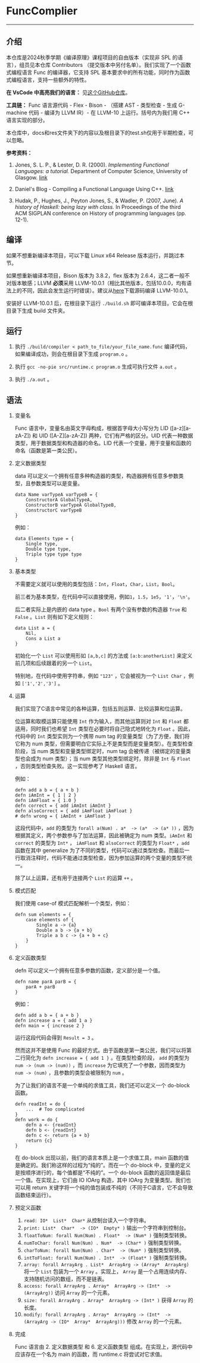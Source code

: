 # FuncComplier

----

## 介绍

本仓库是2024秋季学期《编译原理》课程项目的自由版本（实现非 SPL 的语言），组员见本仓库 Contributors （提交版本中另付名单）。我们实现了一个函数式编程语言 Func 的编译器，它支持 SPL 基本要求中的所有功能，同时作为函数式编程语言，支持一些额外的特性。

**在 VsCode 中高亮我们的语言：** 见[这个GitHub仓库](https://github.com/DeerInForestovo/func-highlighter)。

**工具链：** Func 语言源代码 - Flex - Bison - （搭建 AST - 类型检查 - 生成 G-machine 代码 - 编译为 LLVM IR）- 在 LLVM-10 上运行。括号内为我们用 C++ 语言实现的部分。

本仓库中，docs和res文件夹下的内容以及根目录下的test.sh仅用于半期检查，可以忽略。

**参考资料：**

1. Jones, S. L. P., & Lester, D. R. (2000). *Implementing Functional Languages: a tutorial.* Department of Computer Science, University of Glasgow. [link](https://www.researchgate.net/profile/David-Lester-4/publication/228377970_Implementing_functional_languages_a_tutorial/links/02bfe51041cede4142000000/Implementing-functional-languages-a-tutorial.pdf)

2. Daniel's Blog - Compiling a Functional Language Using C++. [link](https://danilafe.com/blog/00_compiler_intro/)

3. Hudak, P., Hughes, J., Peyton Jones, S., & Wadler, P. (2007, June). *A history of Haskell: being lazy with class.* In Proceedings of the third ACM SIGPLAN conference on History of programming languages (pp. 12-1).

## 编译

如果不想重新编译本项目，可以下载 Linux x64 Release 版本运行，并跳过本节。

如果想重新编译本项目，Bison 版本为 3.8.2，flex 版本为 2.6.4，这二者一般不对版本敏感；LLVM **必须**采用 LLVM-10.0.1（相比其他版本，包括10.0.0，均有语法上的不同，因此会发生运行时错误）。建议从[here](https://releases.llvm.org/download.html#10.0.1)下载源码编译 LLVM-10.0.1。

安装好 LLVM-10.0.1 后，在根目录下运行 ```./build.sh``` 即可编译本项目。它会在根目录下生成 build 文件夹。

## 运行

1. 执行 ```./build/compiler < path_to_file/your_file_name.func``` 编译代码，如果编译成功，则会在根目录下生成 ```program.o``` 。

2. 执行 ```gcc -no-pie src/runtime.c program.o``` 生成可执行文件 ```a.out``` 。

3. 执行 ```./a.out``` 。

## 语法

1. 变量名

    Func 语言中，变量名由英文字母构成，根据首字母大小写分为 LID ([a-z][a-zA-Z]) 和 UID ([A-Z][a-zA-Z]) 两种，它们有严格的区分。UID 代表一种数据类型，用于数据类型和构造器的命名。LID 代表一个变量，用于变量和函数的命名（函数是第一类公民）。

2. 定义数据类型

    data 可以定义一个拥有任意多种构造器的类型，构造器拥有任意多参数类型，且参数类型可以是变量。

    ```
    data Name varTypeA varTypeB = {
        ConstructorA GlobalTypeA,
        ConstructorB varTypeA GlobalTypeB,
        ConstructorC varTypeB
    }
    ```

    例如：

    ```
    data Elements type = {
        Single type,
        Double type type,
        Triple type type type
    }
    ```

3. 基本类型

    不需要定义就可以使用的类型包括：```Int```，```Float```，```Char```，```List```，```Bool```。

    前三者为基本类型，在代码中可以直接使用，例如```1```，```1.5```，```1e5```，```'1'```，```'\n'```。

    后二者实际上是内嵌的 data type 。```Bool``` 有两个没有参数的构造器 ```True``` 和 ```False``` 。```List``` 则有如下定义规则：

    ```
    data List a = {
        Nil,
        Cons a List a
    }
    ```

    初始化一个 ```List``` 可以使用形如 ```[a,b,c]``` 的方法或 ```[a:b:anotherList]``` 来定义前几项和后续跟着的另一个 ```List```。

    特别地，在代码中使用字符串，例如 ```"123"``` ，它会被视为一个 ```List Char``` ，例如 ```['1','2','3']``` 。

4. 运算

    我们实现了C语言中常见的各种运算，包括五则运算、比较运算和位运算。

    位运算和取模运算只能使用 ```Int``` 作为输入，而其他运算则对 ```Int``` 和 ```Float``` 都适用，同时我们也希望 ```Int``` 类型在必要时将自己隐式地转化为 ```Float``` 。因此，代码中的 ```Int``` 类型实则为一个携带 num tag 的变量类型（为了方便，我们将它称为 num 类型，但需要明白它实际上不是类型而是变量类型）。在类型检查阶段，当 num 类型和变量类型绑定时，num tag 会被传递（被绑定的变量类型也会成为 num 类型）；当 num 类型其他类型绑定时，除非是 ```Int``` 与 ```Float``` ，否则类型检查失败。这一实现参考了 Haskell 语言。

    例如：

    ```
    defn add a b = { a + b }
    defn iAmInt = { 1 | 2 }
    defn iAmFloat = { 1.0 }
    defn correct = { add iAmInt iAmInt }
    defn alsoCorrect = { add iAmFloat iAmFloat }
    # defn wrong = { iAmInt + iAmFloat }
    ```

    这段代码中，```add``` 的类型为 ```forall a(Num) . a*  -> (a*  -> (a* ))``` ，因为根据其定义，两个参数参与了加法运算，因此被确定为 num 类型。```iAmInt``` 和 ```correct``` 的类型为 ```Int*``` ， ```iAmFloat``` 和 ```alsoCorrect``` 的类型为 ```Float*``` ，```add``` 函数在其中 generalize 为了不同的类型，代码可以通过类型检查。而最后一行取消注释时，代码不能通过类型检查，因为参加运算的两个变量的类型不统一。

    除了以上运算，还有用于连接两个 ```List``` 的运算 ```++``` 。

5. 模式匹配

    我们使用 case-of 模式匹配解析一个类型，例如：

    ```
    defn sum elements = {
        case elements of {
            Single a -> {a}
            Double a b -> {a + b}
            Triple a b c -> {a + b + c}
        }
    }
    ```

6. 定义函数类型

    defn 可以定义一个拥有任意多参数的函数，定义部分是一个值。

    ```
    defn name parA parB = {
        parA + parB
    }
    ```

    例如：

    ```
    defn add a b = { a + b }
    defn increase a = { add 1 a }
    defn main = { increase 2 }
    ```

    运行这段代码会得到 ```Result = 3``` 。

    然而这并不是使用 Func 的最好方式。由于函数是第一类公民，我们可以将第二行简化为 ```defn increase = { add 1 }``` 。在类型检查阶段， ```add``` 的类型为 ```num -> (num -> (num))``` ，而 ```increase``` 为它填充了一个参数，因而类型为 ```num -> (num)``` ，且参数的类型会被限制为 ```num``` 。

    为了让我们的语言不是一个单纯的求值工具，我们还可以定义一个 do-block 函数。

    ```
    defn readInt = do {
        ...  # Too complicated
    }
    defn work = do {
        defn a <- {readInt}
        defn b <- {readInt}
        defn c <- return {a + b}
        return {c}
    }
    ```

    在 do-block 出现以前，我们的语言本质上是一个求值工具，main 函数的值是确定的。我们称这样的过程为“纯的”。而在一个 do-block 中，变量的定义是按顺序进行的，每个值都是“不纯的”。一个 do-block 函数的返回值是最后一个值。在实现上，它们由 IO IOArg 构造，其中 IOArg 为变量类型。我们也可以用 return 关键字将一个纯的值包装成不纯的（不同于C语言，它不会导致函数结束运行）。

7. 预定义函数

    1. ```read: IO*  List*  Char*``` 从控制台读入一个字符串。
    2. ```print: List*  Char*  -> (IO*  Empty* )``` 输出一个字符串到控制台。
    3. ```floatToNum: forall Num(Num) . Float*  -> (Num* )``` 强制类型转换。
    4. ```numToChar: forall Num(Num) . Num*  -> (Char* )``` 强制类型转换。
    5. ```charToNum: forall Num(Num) . Char*  -> (Num* )``` 强制类型转换。
    6. ```intToFloat: forall Num(Num) . Int*  -> (Float* )``` 强制类型转换。
    7. ```array: forall ArrayArg . List*  ArrayArg -> (Array*  ArrayArg)``` 将一个 ```List``` 包装为一个 ```Array``` 。实现上， ```Array``` 是一个占用连续内存、支持随机访问的数组，而不是链表。
    8. ```access: forall ArrayArg . Array*  ArrayArg -> (Int*  -> (ArrayArg))``` 访问 ```Array``` 的一个元素。
    9. ```size: forall ArrayArg . Array*  ArrayArg -> (Int* )``` 获得 ```Array``` 的长度。
    10. ```modify: forall ArrayArg . Array*  ArrayArg -> (Int*  -> (ArrayArg -> (IO*  Array*  ArrayArg)))``` 修改 ```Array``` 的一个元素。

8. 完成

    Func 语言由 2. 定义数据类型 和 6. 定义函数类型 组成。在实现上，源代码中应该存在一个名为 main 的函数，而 runtime.c 将尝试对它求值。